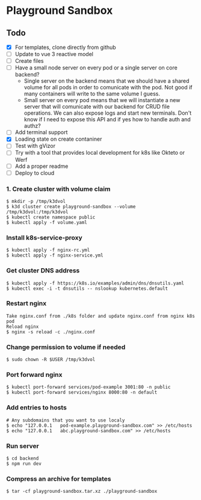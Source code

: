 # Playground Sandbox

## Todo

- [x] For templates, clone directly from github
- [ ] Update to vue 3 reactive model
- [ ] Create files
- [ ] Have a small node server on every pod or a single server on core backend?
  - Single server on the backend means that we should have a shared volume for all pods in order to comunicate with the pod. Not good if many containers will write to the same volume I guess.
  - Small server on every pod means that we will instantiate a new server that will comunicate with our backend for CRUD file operations. We can also expose logs and start new terminals. Don't know if I need to expose this API and if yes how to handle auth and authz?
- [ ] Add terminal support
- [x] Loading state on create contaniner
- [ ] Test with gVizor
- [ ] Try with a tool that provides local development for k8s like Okteto or Werf
- [ ] Add a proper readme
- [ ] Deploy to cloud

### 1. Create cluster with volume claim

```
$ mkdir -p /tmp/k3dvol
$ k3d cluster create playground-sandbox --volume /tmp/k3dvol:/tmp/k3dvol
$ kubectl create namespace public
$ kubectl apply -f volume.yaml
```

### Install k8s-service-proxy

```
$ kubectl apply -f nginx-rc.yml
$ kubectl apply -f nginx-service.yml
```

### Get cluster DNS address

```
$ kubectl apply -f https://k8s.io/examples/admin/dns/dnsutils.yaml
$ kubectl exec -i -t dnsutils -- nslookup kubernetes.default
```

### Restart nginx

```
Take nginx.conf from ./k8s folder and update nginx.conf from nginx k8s pod
Reload nginx
$ nginx -s reload -c ./nginx.conf
```

### Change permission to volume if needed

```
$ sudo chown -R $USER /tmp/k3dvol
```

### Port forward nginx

```
$ kubectl port-forward services/pod-example 3001:80 -n public
$ kubectl port-forward services/nginx 8000:80 -n default
```

### Add entries to hosts

```
# Any subdomains that you want to use localy
$ echo "127.0.0.1   pod-example.playground-sandbox.com" >> /etc/hosts
$ echo "127.0.0.1   abc.playground-sandbox.com" >> /etc/hosts
```

### Run server

```
$ cd backend
$ npm run dev
```

### Compress an archive for templates

```
$ tar -cf playground-sandbox.tar.xz ./playground-sandbox
```
